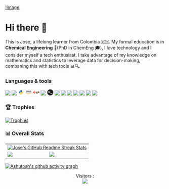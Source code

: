 [!image](https://github.com/jodhernandezbe/jodhernandezbe/blob/8fb2c17466ff316a6331d6cff24b019a3c590294/Untitled%20design.png)


# Hi there 👋

This is Jose, a lifelong learner from Colombia 🇨🇴. My formal education is in **Chemical Engineering** 🧪(PhD in ChemEng 🎓), I love technology and I consider myself a tech enthusiast. I take advantage of my knowledge on mathematics and statistics to leverage data for decision-making, combaning this with tech tools 📊🔍.

### Languages & tools

<code><img height="20" src="https://upload.wikimedia.org/wikipedia/commons/thumb/2/2d/Tensorflow_logo.svg/115px-Tensorflow_logo.svg.png"></code>
<code><img height="20" src="https://upload.wikimedia.org/wikipedia/commons/thumb/0/05/Scikit_learn_logo_small.svg/260px-Scikit_learn_logo_small.svg.png"></code>
<code><img height="20" src="https://raw.githubusercontent.com/github/explore/80688e429a7d4ef2fca1e82350fe8e3517d3494d/topics/python/python.png"></code>
<code><img height="20" src="https://raw.githubusercontent.com/github/explore/80688e429a7d4ef2fca1e82350fe8e3517d3494d/topics/aws/aws.png"></code>
<code><img height="20" src="https://raw.githubusercontent.com/github/explore/80688e429a7d4ef2fca1e82350fe8e3517d3494d/topics/git/git.png"></code>
<code><img height="20" src="https://cdn-icons-png.flaticon.com/512/5969/5969059.png"></code>
<code><img height="20" src="https://raw.githubusercontent.com/github/explore/80688e429a7d4ef2fca1e82350fe8e3517d3494d/topics/terminal/terminal.png"></code>
<code><img height="20" src="https://cdn.iconscout.com/icon/free/png-256/mongodb-5-1175140.png"></code>
<code><img height="20" src="https://avatars0.githubusercontent.com/u/177543?s=200&v=4"></code>
<code><img height="20" src="https://upload.wikimedia.org/wikipedia/commons/thumb/f/f3/Apache_Spark_logo.svg/512px-Apache_Spark_logo.svg.png?20210416091439"></code>
<code><img height="20" src="https://cdn.worldvectorlogo.com/logos/fastapi.svg"></code>
<code><img height="20" src="https://www.databricks.com/wp-content/uploads/2021/06/MLflow-logo-pos-TM-1.png"></code>
<code><img height="20" src="https://www.vhv.rs/dpng/d/240-2401624_data-version-control-logo-hd-png-download.png"></code>
<code><img height="20" src="https://cdn.freelogovectors.net/wp-content/uploads/2022/01/terra-form-logo-freelogovectors.net_-353x400.png"></code>

### 🏆 Trophies

[![Trophies](https://github-profile-trophy.vercel.app/?username=jodhernandezbe&no-frame=true&no-bg=true&theme=juicyfresh&column=5&margin-w=5&margin-h=5)](https://github.com/ryo-ma/github-profile-trophy)

### 📊 Overall Stats

<table width="100%">
  <tr>
    <td colspan=2 align="center">
      <a href="https://git.io/streak-stats"> <img src="http://github-readme-streak-stats.herokuapp.com?user=jodhernandezbe&hide_border=true&background=f6f8fa&currStreakLabel=000000&date_format=j%20M%5B%20Y%5D" alt="Jose's GitHub Readme Streak Stats" /> </a>
    </td>
  </tr>
  <tr>
    <td width="50%">
      <img src="https://github-readme-stats.vercel.app/api?username=jodhernandezbe&show_icons=true&theme=algolia">
    </td>
    <td width="50%">
      <img src="https://github-readme-stats-eight-theta.vercel.app/api/top-langs/?username=jodhernandezbe&layout=compact&langs_count=8&theme=algolia">
    </td>
  </tr>
</table>

[![Ashutosh's github activity graph](https://activity-graph.herokuapp.com/graph?username=jodhernandezbe&theme=react-dark)](https://github.com/jodhernandezbe/github-readme-activity-graph)

<p align="center"> 
  Visitors :<br>
  <img src="https://profile-counter.glitch.me/jodhernandezbe/count.svg" />
</p>
